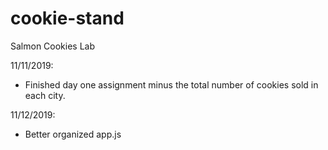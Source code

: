 # cookie-stand
Salmon Cookies Lab

11/11/2019:
- Finished day one assignment minus the total number of cookies sold in each city.

11/12/2019:
- Better organized app.js
